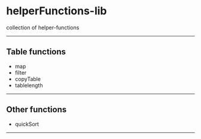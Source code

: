 # helperFunctions-lib

collection of helper-functions

---

## Table functions

- map
- filter
- copyTable
- tablelength

---

## Other functions

- quickSort

---
